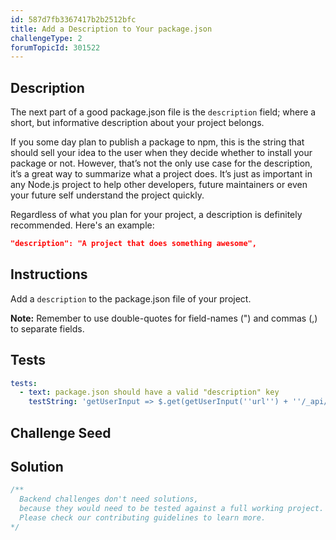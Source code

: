 ```yaml
---
id: 587d7fb3367417b2b2512bfc
title: Add a Description to Your package.json
challengeType: 2
forumTopicId: 301522
---
```


## Description

<section id='description'>

The next part of a good package.json file is the `description` field; where a short, but informative description about your project belongs.

If you some day plan to publish a package to npm, this is the string that should sell your idea to the user when they decide whether to install your package or not. However, that’s not the only use case for the description, it’s a great way to summarize what a project does. It’s just as important in any Node.js project to help other developers, future maintainers or even your future self understand the project quickly.

Regardless of what you plan for your project, a description is definitely recommended. Here's an example:

```json
"description": "A project that does something awesome",
```

</section>

## Instructions

<section id='instructions'>

Add a `description` to the package.json file of your project.

**Note:** Remember to use double-quotes for field-names (") and commas (,) to separate fields.

</section>

## Tests

<section id='tests'>

```yml
tests:
  - text: package.json should have a valid "description" key
    testString: 'getUserInput => $.get(getUserInput(''url'') + ''/_api/package.json'').then(data => { var packJson = JSON.parse(data); assert(packJson.description, ''"description" is missing''); }, xhr => { throw new Error(xhr.responseText); })'

```

</section>

## Challenge Seed

<section id='challengeSeed'>

</section>

## Solution

<section id='solution'>

```js
/**
  Backend challenges don't need solutions, 
  because they would need to be tested against a full working project. 
  Please check our contributing guidelines to learn more.
*/
```

</section>
